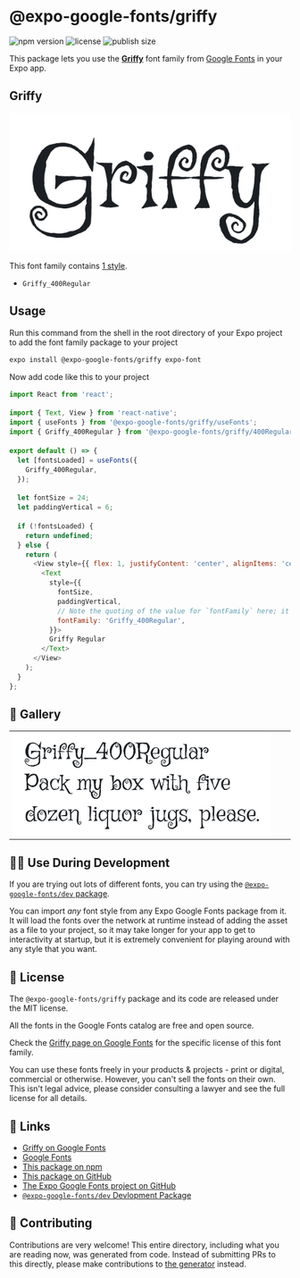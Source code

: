 # @expo-google-fonts/griffy

![npm version](https://flat.badgen.net/npm/v/@expo-google-fonts/griffy)
![license](https://flat.badgen.net/github/license/expo/google-fonts)
![publish size](https://flat.badgen.net/packagephobia/install/@expo-google-fonts/griffy)

This package lets you use the [**Griffy**](https://fonts.google.com/specimen/Griffy) font family from [Google Fonts](https://fonts.google.com/) in your Expo app.

## Griffy

![Griffy](./font-family.png)

This font family contains [1 style](#-gallery).

- `Griffy_400Regular`

## Usage

Run this command from the shell in the root directory of your Expo project to add the font family package to your project
```sh
expo install @expo-google-fonts/griffy expo-font
```

Now add code like this to your project
```js
import React from 'react';

import { Text, View } from 'react-native';
import { useFonts } from '@expo-google-fonts/griffy/useFonts';
import { Griffy_400Regular } from '@expo-google-fonts/griffy/400Regular';

export default () => {
  let [fontsLoaded] = useFonts({
    Griffy_400Regular,
  });

  let fontSize = 24;
  let paddingVertical = 6;

  if (!fontsLoaded) {
    return undefined;
  } else {
    return (
      <View style={{ flex: 1, justifyContent: 'center', alignItems: 'center' }}>
        <Text
          style={{
            fontSize,
            paddingVertical,
            // Note the quoting of the value for `fontFamily` here; it expects a string!
            fontFamily: 'Griffy_400Regular',
          }}>
          Griffy Regular
        </Text>
      </View>
    );
  }
};

```

## 🔡 Gallery


||||
|-|-|-|
|![Griffy_400Regular](./Griffy_400Regular.ttf.png)||||


## 👩‍💻 Use During Development

If you are trying out lots of different fonts, you can try using the [`@expo-google-fonts/dev` package](https://github.com/expo/google-fonts/tree/master/font-packages/dev#readme).

You can import *any* font style from any Expo Google Fonts package from it. It will load the fonts
over the network at runtime instead of adding the asset as a file to your project, so it may take longer
for your app to get to interactivity at startup, but it is extremely convenient
for playing around with any style that you want.

## 📖 License

The `@expo-google-fonts/griffy` package and its code are released under the MIT license.

All the fonts in the Google Fonts catalog are free and open source.

Check the [Griffy page on Google Fonts](https://fonts.google.com/specimen/Griffy) for the specific license of this font family.

You can use these fonts freely in your products & projects - print or digital, commercial or otherwise. However, you can't sell the fonts on their own. This isn't legal advice, please consider consulting a lawyer and see the full license for all details.

## 🔗 Links

- [Griffy on Google Fonts](https://fonts.google.com/specimen/Griffy)
- [Google Fonts](https://fonts.google.com/)
- [This package on npm](https://www.npmjs.com/package/@expo-google-fonts/griffy)
- [This package on GitHub](https://github.com/expo/google-fonts/tree/master/font-packages/griffy)
- [The Expo Google Fonts project on GitHub](https://github.com/expo/google-fonts)
- [`@expo-google-fonts/dev` Devlopment Package](https://github.com/expo/google-fonts/tree/master/font-packages/dev)

## 🤝 Contributing

Contributions are very welcome! This entire directory, including what you are reading now, was generated from code. Instead of submitting PRs to this directly, please make contributions to [the generator](https://github.com/expo/google-fonts/tree/master/packages/generator) instead.
